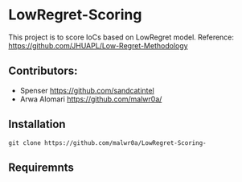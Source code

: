 # LowRegret-Scoring
This project is to score IoCs based on LowRegret model. Reference: https://github.com/JHUAPL/Low-Regret-Methodology
## Contributors:
* Spenser https://github.com/sandcatintel
* Arwa Alomari https://github.com/malwr0a/
## Installation 
```
git clone https://github.com/malwr0a/LowRegret-Scoring-
```
## Requiremnts 
